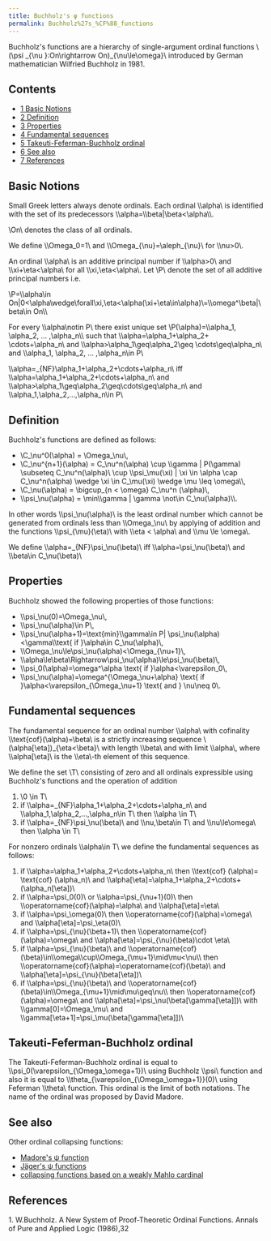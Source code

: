 ```yaml
---
title: Buchholz's ψ functions
permalink: Buchholz%27s_%CF%88_functions
---
```












Buchholz's functions are a hierarchy of single-argument ordinal
functions \\ (\psi \_{\nu }:On\rightarrow On)\_{\nu\le\omega}\\
introduced by German mathematician Wilfried Buchholz in 1981.



## Contents


- [<span class="tocnumber">1</span> <span class="toctext">Basic
  Notions</span>](#Basic_Notions)
- [<span class="tocnumber">2</span>
  <span class="toctext">Definition</span>](#Definition)
- [<span class="tocnumber">3</span>
  <span class="toctext">Properties</span>](#Properties)
- [<span class="tocnumber">4</span> <span class="toctext">Fundamental
  sequences</span>](#Fundamental_sequences)
- [<span class="tocnumber">5</span>
  <span class="toctext">Takeuti-Feferman-Buchholz
  ordinal</span>](#Takeuti-Feferman-Buchholz_ordinal)
- [<span class="tocnumber">6</span> <span class="toctext">See
  also</span>](#See_also)
- [<span class="tocnumber">7</span>
  <span class="toctext">References</span>](#References)


## Basic Notions

Small Greek letters always denote ordinals. Each ordinal \\\alpha\\ is
identified with the set of its predecessors
\\\alpha=\\\beta\|\beta\<\alpha\\\\.

\\On\\ denotes the class of all ordinals.

We define \\\Omega_0=1\\ and \\\Omega\_{\nu}=\aleph\_{\nu}\\ for
\\\nu\>0\\.

An ordinal \\\alpha\\ is an additive principal number if \\\alpha\>0\\
and \\\xi+\eta\<\alpha\\ for all \\\xi,\eta\<\alpha\\. Let \\P\\ denote
the set of all additive principal numbers i.e.

\\P=\\\alpha\in
On\|0\<\alpha\wedge\forall\xi,\eta\<\alpha(\xi+\eta\in\alpha)\\=\\\omega^\beta\|\beta\in
On\\\\

For every \\\alpha\notin P\\ there exist unique set
\\P(\alpha)=\\\alpha_1, \alpha_2, ... ,\alpha_n\\\\ such that
\\\alpha=\alpha_1+\alpha_2+ \cdots+\alpha_n\\ and
\\\alpha\>\alpha_1\geq\alpha_2\geq \cdots\geq\alpha_n\\ and \\\alpha_1,
\alpha_2, ... ,\alpha_n\in P\\

\\\alpha=\_{NF}\alpha_1+\alpha_2+\cdots+\alpha_n\\ iff
\\\alpha=\alpha_1+\alpha_2+\cdots+\alpha_n\\ and
\\\alpha\>\alpha_1\geq\alpha_2\geq\cdots\geq\alpha_n\\ and
\\\alpha_1,\alpha_2,...,\alpha_n\in P\\

## Definition

Buchholz's functions are defined as follows:

- \\C\_\nu^0(\alpha) = \Omega\_\nu\\,
- \\C\_\nu^{n+1}(\alpha) = C\_\nu^n(\alpha) \cup \\\gamma \| P(\gamma)
  \subseteq C\_\nu^n(\alpha)\\ \cup \\\psi\_\mu(\xi) \| \xi \in \alpha
  \cap C\_\nu^n(\alpha) \wedge \xi \in C\_\mu(\xi) \wedge \mu \leq
  \omega\\\\,
- \\C\_\nu(\alpha) = \bigcup\_{n \< \omega} C\_\nu^n (\alpha)\\,
- \\\psi\_\nu(\alpha) = \min\\\gamma \| \gamma \not\in
  C\_\nu(\alpha)\\\\.

In other words \\\psi\_\nu(\alpha)\\ is the least ordinal number which
cannot be generated from ordinals less than \\\Omega\_\nu\\ by applying
of addition and the functions \\\psi\_{\mu}(\eta)\\ with \\\eta \<
\alpha\\ and \\\mu \le \omega\\.

We define \\\alpha=\_{NF}\psi\_\nu(\beta)\\ iff
\\\alpha=\psi\_\nu(\beta)\\ and \\\beta\in C\_\nu(\beta)\\

## Properties

Buchholz showed the following properties of those functions:

- \\\psi\_\nu(0)=\Omega\_\nu\\,
- \\\psi\_\nu(\alpha)\in P\\,
- \\\psi\_\nu(\alpha+1)=\text{min}\\\gamma\in P\|
  \psi\_\nu(\alpha)\<\gamma\\\text{ if }\alpha\in C\_\nu(\alpha)\\,
- \\\Omega\_\nu\le\psi\_\nu(\alpha)\<\Omega\_{\nu+1}\\,
- \\\alpha\le\beta\Rightarrow\psi\_\nu(\alpha)\le\psi\_\nu(\beta)\\,
- \\\psi_0(\alpha)=\omega^\alpha \text{ if }\alpha\<\varepsilon_0\\,
- \\\psi\_\nu(\alpha)=\omega^{\Omega\_\nu+\alpha} \text{ if
  }\alpha\<\varepsilon\_{\Omega\_\nu+1} \text{ and } \nu\neq 0\\.

## Fundamental sequences

The fundamental sequence for an ordinal number \\\alpha\\ with
cofinality \\\text{cof}(\alpha)=\beta\\ is a strictly increasing
sequence \\(\alpha\[\eta\])\_{\eta\<\beta}\\ with length \\\beta\\ and
with limit \\\alpha\\, where \\\alpha\[\eta\]\\ is the \\\eta\\-th
element of this sequence.

We define the set \\T\\ consisting of zero and all ordinals expressible
using Buchholz's functions and the operation of addition

1.  \\0 \in T\\
2.  if \\\alpha=\_{NF}\alpha_1+\alpha_2+\cdots+\alpha_n\\ and
    \\\alpha_1,\alpha_2,...,\alpha_n\in T\\ then \\\alpha \in T\\
3.  if \\\alpha=\_{NF}\psi\_\nu(\beta)\\ and \\\nu,\beta\in T\\ and
    \\\nu\le\omega\\ then \\\alpha \in T\\

For nonzero ordinals \\\alpha\in T\\ we define the fundamental sequences
as follows:

1.  if \\\alpha=\alpha_1+\alpha_2+\cdots+\alpha_n\\ then \\\text{cof}
    (\alpha)= \text{cof} (\alpha_n)\\ and
    \\\alpha\[\eta\]=\alpha_1+\alpha_2+\cdots+(\alpha_n\[\eta\])\\
2.  if \\\alpha=\psi_0(0)\\ or \\\alpha=\psi\_{\nu+1}(0)\\ then
    \\\operatorname{cof}(\alpha)=\alpha\\ and \\\alpha\[\eta\]=\eta\\
3.  if \\\alpha=\psi\_\omega(0)\\ then
    \\\operatorname{cof}(\alpha)=\omega\\ and
    \\\alpha\[\eta\]=\psi\_\eta(0)\\
4.  if \\\alpha=\psi\_{\nu}(\beta+1)\\ then
    \\\operatorname{cof}(\alpha)=\omega\\ and
    \\\alpha\[\eta\]=\psi\_{\nu}(\beta)\cdot \eta\\
5.  if \\\alpha=\psi\_{\nu}(\beta)\\ and
    \\\operatorname{cof}(\beta)\in\\\omega\\\cup\\\Omega\_{\mu+1}\mid\mu\<\nu\\\\
    then \\\operatorname{cof}(\alpha)=\operatorname{cof}(\beta)\\ and
    \\\alpha\[\eta\]=\psi\_{\nu}(\beta\[\eta\])\\
6.  if \\\alpha=\psi\_{\nu}(\beta)\\ and
    \\\operatorname{cof}(\beta)\in\\\Omega\_{\mu+1}\mid\mu\geq\nu\\\\
    then \\\operatorname{cof}(\alpha)=\omega\\ and
    \\\alpha\[\eta\]=\psi\_\nu(\beta\[\gamma\[\eta\]\])\\ with
    \\\gamma\[0\]=\Omega\_\mu\\ and
    \\\gamma\[\eta+1\]=\psi\_\mu(\beta\[\gamma\[\eta\]\])\\

## Takeuti-Feferman-Buchholz ordinal

The Takeuti-Feferman-Buchholz ordinal is equal to
\\\psi_0(\varepsilon\_{\Omega\_\omega+1})\\ using Buchholz \\\psi\\
function and also it is equal to
\\\theta\_{\varepsilon\_{\Omega\_\omega+1}}(0)\\ using Feferman
\\\theta\\ function. This ordinal is the limit of both notations. The
name of the ordinal was proposed by David Madore.

## See also

Other ordinal collapsing functions:

- [Madore's ψ
  function](Madore%27s_%CF%88_function "Madore's ψ function")
- [Jäger's ψ
  functions](J%C3%A4ger%27s_collapsing_functions_and_%CF%81-inaccessible_ordinals "Jäger's collapsing functions and ρ-inaccessible ordinals")
- [collapsing functions based on a weakly Mahlo
  cardinal](User_blog:Denis_Maksudov/Ordinal_functions_collapsing_the_least_weakly_Mahlo_cardinal;_a_system_of_fundamental_sequences "User blog:Denis Maksudov/Ordinal functions collapsing the least weakly Mahlo cardinal; a system of fundamental sequences")

## References

1\. W.Buchholz. A New System of Proof-Theoretic Ordinal Functions.
Annals of Pure and Applied Logic (1986),32


